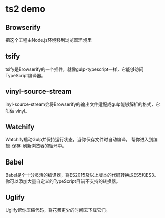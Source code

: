 # ts2 demo

## Browserify
把这个工程由Node.js环境移到浏览器环境里

## tsify
tsify是Browserify的一个插件，就像gulp-typescript一样，它能够访问TypeScript编译器。

## vinyl-source-stream
inyl-source-stream会将Browserify的输出文件适配成gulp能够解析的格式，它叫做 vinyl。

## Watchify
Watchify启动Gulp并保持运行状态，当你保存文件时自动编译。 帮你进入到编辑-保存-刷新浏览器的循环中。

## Babel
Babel是个十分灵活的编译器，将ES2015及以上版本的代码转换成ES5和ES3。 你可以添加大量自定义的TypeScript目前不支持的转换器。

## Uglify
Uglify帮你压缩代码，将花费更少的时间去下载它们。